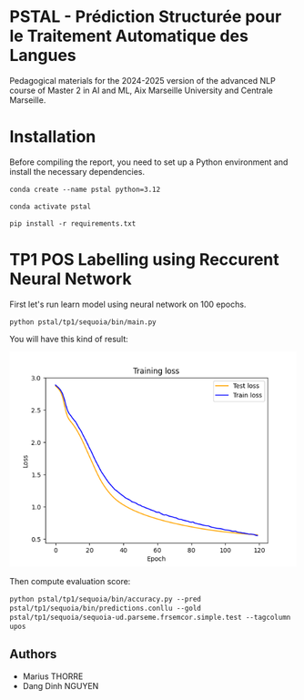 # PSTAL - Prédiction Structurée pour le Traitement Automatique des Langues

Pedagogical materials for the 2024-2025 version of the advanced NLP course
of Master 2 in AI and ML, Aix Marseille University and Centrale Marseille.

# Installation

Before compiling the report, you need to set up a Python environment and install the necessary dependencies.
```shell
conda create --name pstal python=3.12
```

```shell
conda activate pstal
```

```shell
pip install -r requirements.txt
```

# TP1 POS Labelling using Reccurent Neural Network
First let's run learn model using neural network on 100 epochs.
```shell
python pstal/tp1/sequoia/bin/main.py
```

You will have this kind of result:

<img src="lib/img/Figure_1.png">

Then compute evaluation score:
```shell
python pstal/tp1/sequoia/bin/accuracy.py --pred pstal/tp1/sequoia/bin/predictions.conllu --gold pstal/tp1/sequoia/sequoia-ud.parseme.frsemcor.simple.test --tagcolumn upos
```

## Authors
- Marius THORRE
- Dang Dinh NGUYEN


